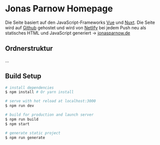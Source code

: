 # Jonas Parnow Homepage

Die Seite basiert auf den JavaScript-Frameworks [Vue](https://vuejs.org/) und [Nuxt](https://nuxtjs.org/). Die Seite wird auf [Github](https://github.com/) gehostet und wird von [Netlify](https://www.netlify.com/) bei jedem Push neu als statisches HTML und JavaScript generiert → [jonasparnow.de](https://jonasparnow.de)

## Ordnerstruktur

…

## Build Setup

``` bash
# install dependencies
$ npm install # Or yarn install

# serve with hot reload at localhost:3000
$ npm run dev

# build for production and launch server
$ npm run build
$ npm start

# generate static project
$ npm run generate
```
